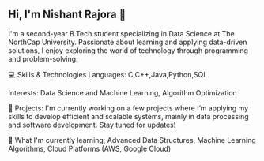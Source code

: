 

## Hi, I'm Nishant Rajora 👋
I'm a second-year B.Tech student specializing in Data Science at The NorthCap University. Passionate about learning and applying data-driven solutions, I enjoy exploring the world of technology through programming and problem-solving.

💻 Skills & Technologies
Languages:
C,C++,Java,Python,SQL
  
Interests: Data Science and Machine Learning, Algorithm Optimization

📘 Projects: I'm currently working on a few projects where I’m applying my skills to develop efficient and scalable systems, mainly in data processing and software development. Stay tuned for updates!

🌱 What I'm currently learning; Advanced Data Structures, Machine Learning Algorithms, Cloud Platforms (AWS, Google Cloud)
